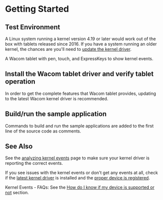# Getting Started

## Test Environment
A Linux system running a kernel version 4.19 or later would work out of the box with tablets released since 2016. If you have a system running an older kernel, the chances are you'll need to [update the kernel driver](https://github.com/linuxwacom/input-wacom/wiki/Installing-input-wacom-from-source).

A Wacom tablet with pen, touch, and ExpressKeys to show kernel events.

## Install the Wacom tablet driver and verify tablet operation
In order to get the complete features that Wacom tablet provides, updating to the latest Wacom kernel driver is recommended.

## Build/run the sample application
Commands to build and run the sample applications are added to the first line of the source code as comments.

## See Also
See the [analyzing kernel events](https://github.com/linuxwacom/input-wacom/wiki/Analysing-kernel-events) page to make sure your kernel driver is reporting the correct events.

If you see issues with the kernel events or don't get any events at all, check if the [latest kernel driver](https://github.com/linuxwacom/input-wacom/wiki/Installing-input-wacom-from-source) is installed and the [proper device is registered](https://github.com/linuxwacom/input-wacom/wiki/Testing-Tablet-Detection).

Kernel Events - FAQs: See the [How do I know if my device is supported or not](https://developer-docs.wacom.com/intuos-cintiq-business-tablets/docs/kernel-events-faqs#how-do-i-know-device-supported) section.

